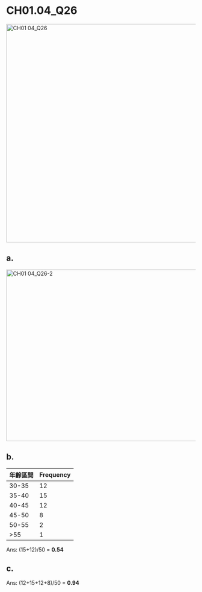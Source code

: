 # CH01.04_Q26
<img width="559" height="579" alt="CH01 04_Q26" src="https://github.com/user-attachments/assets/c3c49a80-ea28-4a57-b373-1143db90106a" />

## a.
<img width="576" height="455" alt="CH01 04_Q26-2" src="https://github.com/user-attachments/assets/ac7209a1-c285-45e8-ba14-271eda79f03b" />


## b.
| 年齡區間 | Frequency |
|----------|-----------|
| 30-35    | 12        |
| 35-40    | 15        |
| 40-45    | 12        |
| 45-50    | 8         |
| 50-55    | 2         |
| >55      | 1         |

Ans: (15+12)/50 = **0.54**

## c.
Ans: (12+15+12+8)/50 = **0.94**
